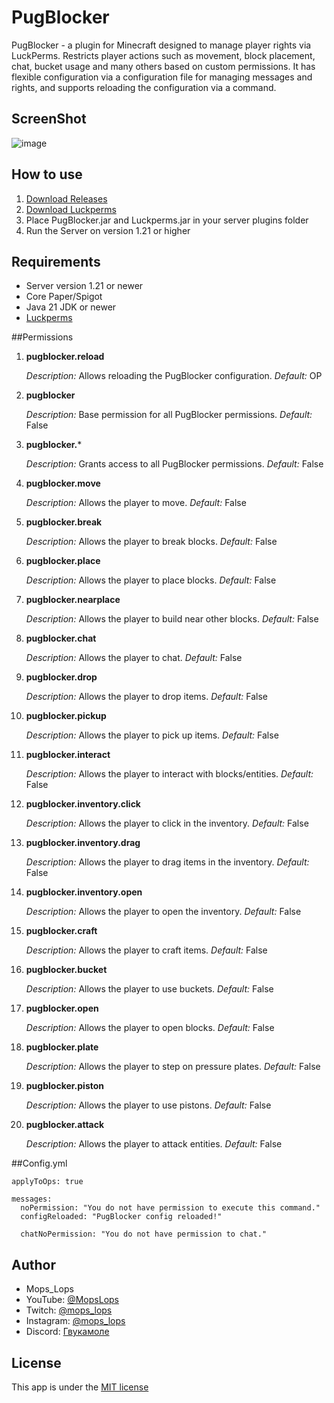 # PugBlocker
PugBlocker - a plugin for Minecraft designed to manage player rights via LuckPerms. Restricts player actions such as movement, block placement, chat, bucket usage and many others based on custom permissions. It has flexible configuration via a configuration file for managing messages and rights, and supports reloading the configuration via a command.

## ScreenShot
![image](https://i.imgur.com/b2rhJXH.png,"screenshot")

## How to use
1. [Download Releases]()
2. [Download Luckperms](https://luckperms.net/download)
3. Place PugBlocker.jar and Luckperms.jar in your server plugins folder
4. Run the Server on version 1.21 or higher

## Requirements
* Server version 1.21 or newer
* Core Paper/Spigot
* Java 21 JDK or newer
* [Luckperms](https://luckperms.net/download)

##Permissions
1. **pugblocker.reload**

   *Description:* Allows reloading the PugBlocker configuration.
   *Default:* OP

2. **pugblocker**

   *Description:* Base permission for all PugBlocker permissions.
   *Default:* False

3. **pugblocker.***

   *Description:* Grants access to all PugBlocker permissions.
   *Default:* False

4. **pugblocker.move**

   *Description:* Allows the player to move.
   *Default:* False

5. **pugblocker.break**

   *Description:* Allows the player to break blocks.
   *Default:* False

6. **pugblocker.place**

   *Description:* Allows the player to place blocks.
   *Default:* False

7. **pugblocker.nearplace**

   *Description:* Allows the player to build near other blocks.
   *Default:* False

8. **pugblocker.chat**

   *Description:* Allows the player to chat.
   *Default:* False

9. **pugblocker.drop**

   *Description:* Allows the player to drop items.
   *Default:* False

10. **pugblocker.pickup**

    *Description:* Allows the player to pick up items.
    *Default:* False

11. **pugblocker.interact**

    *Description:* Allows the player to interact with blocks/entities.
    *Default:* False

12. **pugblocker.inventory.click**

    *Description:* Allows the player to click in the inventory.
    *Default:* False

13. **pugblocker.inventory.drag**

    *Description:* Allows the player to drag items in the inventory.
    *Default:* False

14. **pugblocker.inventory.open**

    *Description:* Allows the player to open the inventory.
    *Default:* False

15. **pugblocker.craft**

    *Description:* Allows the player to craft items.
    *Default:* False

16. **pugblocker.bucket**

    *Description:* Allows the player to use buckets.
    *Default:* False

17. **pugblocker.open**

    *Description:* Allows the player to open blocks.
    *Default:* False

18. **pugblocker.plate**

    *Description:* Allows the player to step on pressure plates.
    *Default:* False

19. **pugblocker.piston**

    *Description:* Allows the player to use pistons.
    *Default:* False

20. **pugblocker.attack**

    *Description:* Allows the player to attack entities.
    *Default:* False

##Config.yml
```
applyToOps: true

messages:
  noPermission: "You do not have permission to execute this command."
  configReloaded: "PugBlocker config reloaded!"

  chatNoPermission: "You do not have permission to chat."
```

## Author
* Mops_Lops
* YouTube: [@MopsLops](https://www.youtube.com/channel/UCvpPkpVh0ocwRMfpy5pEaPw)
* Twitch: [@mops_lops](https://www.twitch.tv/mops_lops)
* Instagram: [@mops_lops](https://www.instagram.com/mops_lops/)
* Discord: [Гвукамоле](https://discord.com/invite/PRvBJRt)
 
## License
This app is under the [MIT license]()
